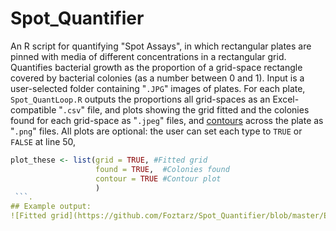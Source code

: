 # Spot_Quantifier
An R script for quantifying "Spot Assays", in which rectangular plates are pinned with media of different concentrations in a rectangular grid. Quantifies bacterial growth as the proportion of a grid-space rectangle covered by bacterial colonies (as a number between 0 and 1).
Input is a user-selected folder containing "```.JPG```" images of plates. For each plate, ```Spot_QuantLoop.R``` outputs the proportions all grid-spaces as an Excel-compatible "```.csv```" file, and plots showing the grid fitted and the colonies found for each grid-space as "```.jpeg```" files, and  [contours](https://en.wikipedia.org/wiki/Contour_line) across the plate as "```.png```" files.
All plots are optional: the user can set each type to ```TRUE``` or ```FALSE``` at line 50,
```r
plot_these <- list(grid = TRUE, #Fitted grid
                   found = TRUE,  #Colonies found
                   contour = TRUE #Contour plot
                   )
 ```.
## Example output:
![Fitted grid](https://github.com/Foztarz/Spot_Quantifier/blob/master/ExampleOutput/CB-Killing_01h_11-07-20.JPG-Grid.jpeg)

